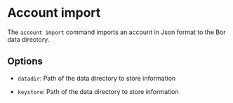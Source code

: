# Account import

The ```account import``` command imports an account in Json format to the Bor data directory.

## Options

- ```datadir```: Path of the data directory to store information

- ```keystore```: Path of the data directory to store information